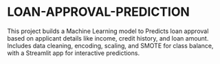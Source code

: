 # LOAN-APPROVAL-PREDICTION
This project builds a Machine Learning model to Predicts loan approval based on applicant details like income, credit history, and loan amount. Includes data cleaning, encoding, scaling, and SMOTE for class balance, with a Streamlit app for interactive predictions.
